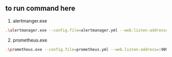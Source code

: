 ## to run command here
1. alertmanger.exe
```bash
.\alertmanager.exe --config.file=alertmanager.yml --web.listen-address=:9093
```
2. prometheus.exe
```bash
.\prometheus.exe --config.file=prometheus.yml --web.listen-address=:9090
```
